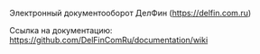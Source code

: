 Электронный документооборот ДелФин (https://delfin.com.ru)

Ссылка на документацию: https://github.com/DelFinComRu/documentation/wiki
